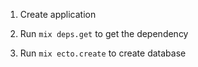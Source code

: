 1. Create application



2. Run `mix deps.get` to get the dependency
3. Run `mix ecto.create` to create database
